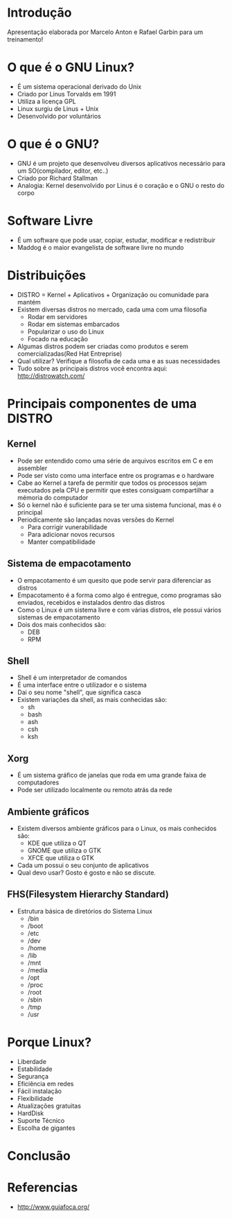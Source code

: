 # Introdução
Apresentação elaborada por Marcelo Anton e Rafael Garbin para um treinamento!

# O que é o GNU Linux?
- É um sistema operacional derivado do Unix
- Criado por Linus Torvalds em 1991
- Utiliza a licença GPL
- Linux surgiu de Linus + Unix
- Desenvolvido por voluntários

# O que é o GNU?
- GNU é um projeto que desenvolveu diversos aplicativos necessário para um SO(compilador, editor, etc..)
- Criado por Richard Stallman
- Analogia: Kernel desenvolvido por Linus é o coração e o GNU o resto do corpo

# Software Livre
- É um software que pode usar, copiar, estudar, modificar e redistribuir
- Maddog é o maior evangelista de software livre no mundo

# Distribuições
- DISTRO = Kernel + Aplicativos + Organização ou comunidade para mantém
- Existem diversas distros no mercado, cada uma com uma filosofia
    - Rodar em servidores
    - Rodar em sistemas embarcados
    - Popularizar o uso do Linux
    - Focado na educação
- Algumas distros podem ser criadas como produtos e serem comercializadas(Red Hat Entreprise)
- Qual utilizar? Verifique a filosofia de cada uma e as suas necessidades
- Tudo sobre as príncipais distros você encontra aqui: http://distrowatch.com/

# Principais componentes de uma DISTRO

## Kernel
- Pode ser entendido como uma série de arquivos escritos em C e em assembler
- Pode ser visto como uma interface entre os programas e o hardware
- Cabe ao Kernel a tarefa de permitir que todos os processos sejam executados pela CPU e permitir que estes consiguam compartilhar a mémoria do computador
- Só o kernel não é suficiente para se ter uma sistema funcional, mas é o principal
- Periodicamente são lançadas novas versões do Kernel
    - Para corrigir vunerabilidade
    - Para adicionar novos recursos
    - Manter compatibilidade

## Sistema de empacotamento
- O empacotamento é um quesito que pode servir para diferenciar as distros
- Empacotamento é a forma como algo é entregue, como programas são enviados, recebidos e instalados dentro das distros
- Como o Linux é um sistema livre e com várias distros, ele possui vários sistemas de empacotamento
- Dois dos mais conhecidos são:
    - DEB
    - RPM

## Shell
- Shell é um interpretador de comandos
- É uma interface entre o utilizador e o sistema
- Dai o seu nome "shell", que significa casca
- Existem variações da shell, as mais conhecidas são:
    - sh
    - bash
    - ash
    - csh
    - ksh

## Xorg
- É um sistema gráfico de janelas que roda em uma grande faixa de computadores
- Pode ser utilizado localmente ou remoto atrás da rede

## Ambiente gráficos
- Existem diversos ambiente gráficos para o Linux, os mais conhecidos são:
    - KDE que utiliza o QT
    - GNOME que utiliza o GTK
    - XFCE que utiliza o GTK
- Cada um possui o seu conjunto de aplicativos
- Qual devo usar? Gosto é gosto e não se discute.

## FHS(Filesystem Hierarchy Standard)
- Estrutura básica de diretórios do Sistema Linux
  - /bin 
  - /boot
  - /etc
  - /dev
  - /home
  - /lib
  - /mnt
  - /media
  - /opt
  - /proc
  - /root
  - /sbin
  - /tmp
  - /usr

# Porque Linux?

- Liberdade
- Estabilidade
- Segurança
- Eficiência em redes
- Fácil instalação
- Flexibilidade
- Atualizações gratuitas
- HardDisk
- Suporte Técnico
- Escolha de gigantes

# Conclusão

# Referencias
- http://www.guiafoca.org/
